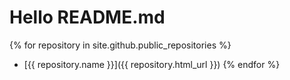 # Hello README.md


{% for repository in site.github.public_repositories %}
* [{{ repository.name }}]({{ repository.html_url }})
{% endfor %}